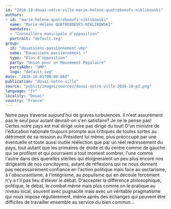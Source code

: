 ```yaml
---
id: "2016-10-douai-notre-ville-marie-helene-quatreboeufs-niklikowski"
authors:
- id: "marie-helene-quatreboeufs-niklikowski"
  name: "Marie-Hélène QUATREBOEUFS-NIKLIKOWSKI"
  mandates: 
  - "Conseillère municipale d’opposition"
  portrait: "default.svg"
group:
  id: "douaisiens-passionnement-ump"
  name: "Douaisiens passionnément !"
  type: "Élus d’opposition"
  party: "Union pour un Mouvement Populaire"
  partyAbbr: "UMP"
  logo: "default.svg"
date: "2016-10-01T00:00:00Z"
publication: "douai-notre-ville"
source: "public/images/sources/douai-notre-ville-2016-10-p2.png"
language: "fr"
locality: "Douai"
country: "France"
---
```


Notre pays traverse aujourd'hui de graves turbulences. Il n'est assurément pas le seul pour autant devrait-on s'en satisfaire? Je ne le pense pas! Certes notre pays est mal dirigé voire pas dirigé du tout! D'un ministre de l'éducation nationale toujours prompte aux critiques de toutes sortes au détriment de sa mission au Président lui même, plus préoccupé par une éventuelle et toute aussi inutile réélection que par un réel redressement du pays, tout autant que  les primaires de droite et du centre comme de gauche qui se profilent et qui pourraient a tout moment sombrer, l'une comme l'autre dans des querelles stériles qui éloigneraient un peu plus encore nos dirigeants de nos concitoyens, autant de réflexions qui ne nous donnent pas nécessairement confiance en l'action politique mais face au sectarisme, à l'obscurantisme, à l'intégrisme, au populisme qui en découle forcément n'y a t'il pas lieu  d'élever le débat. D'accepter la différence philosophique, politique, le débat, le combat même mais plus comme on le pratique au niveau local, souvent avec pugnacité mais avec un véritable pragmatisme qui nous impose régulièrement, même après des échanges qui peuvent être difficiles de travailler ensemble au service du bien commun…
